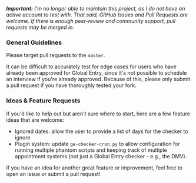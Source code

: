 
_**Important:** I'm no longer able to maintain this project, as I do not have an active account to test with. That said, GitHub Issues and Pull Requests are welcome. If there is enough peer-review and community support, pull requests may be merged in._

### General Guidelines

Please target pull requests to the `master`.

It can be difficult to accurately test for edge cases for users who have already been approved for Global Entry, since it's not possible to schedule an interview if you're already approved. Because of this, please only submit a pull request if you have thoroughly tested your fork.

### Ideas & Feature Requests

If you'd like to help out but aren't sure where to start, here are a few feature ideas that are welcome:

* Ignored dates: allow the user to provide a list of days for the checker to ignore
* Plugin system: update `ge-checker-cron.py` to allow configuration for running multiple phantom scripts and keeping track of multiple appointment systems (not just a Global Entry checker - e.g., the DMV).

If you have an idea for another great feature or improvement, feel free to open an issue or submit a pull request!
